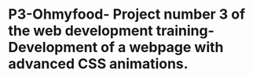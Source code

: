 # P3-Ohmyfood- Project number 3 of the web development training- Development of a webpage with advanced CSS animations.
